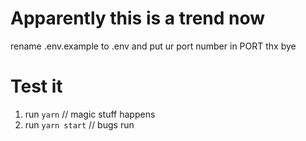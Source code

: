 # Apparently this is a trend now
rename .env.example to .env and put ur port number in PORT thx bye

# Test it
1. run `yarn` // magic stuff happens
2. run `yarn start` // bugs run
